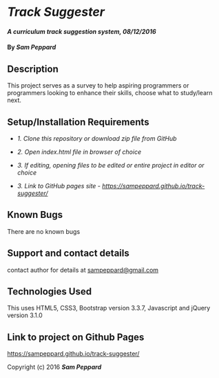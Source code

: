 # _Track Suggester_

#### _A curriculum track suggestion system, 08/12/2016_

#### By _**Sam Peppard**_

## Description

This project serves as a survey to help aspiring programmers or programmers looking to enhance their skills, choose what to study/learn next.

## Setup/Installation Requirements

* _1. Clone this repository or download zip file from GitHub_

* _2. Open index.html file in browser of choice_

* _3. If editing, opening files to be edited or entire project in editor or choice_

* _3. Link to GitHub pages site - https://sampeppard.github.io/track-suggester/_

## Known Bugs

There are no known bugs

## Support and contact details

contact author for details at sampeppard@gmail.com

## Technologies Used

This uses HTML5, CSS3, Bootstrap version 3.3.7, Javascript and jQuery version 3.1.0

## Link to project on Github Pages

https://sampeppard.github.io/track-suggester/

Copyright (c) 2016 **_Sam Peppard_**
